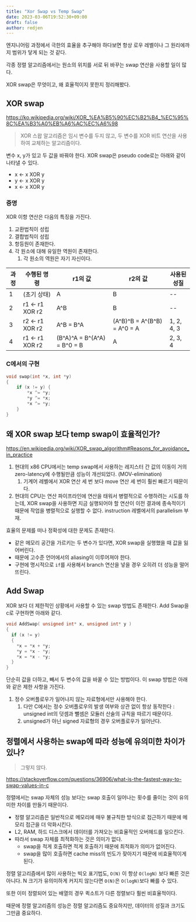 ```yaml
---
title: "Xor Swap vs Temp Swap"
date: 2023-03-06T19:52:30+09:00
draft: false
author: redjen
---
```


엔지니어링 과정에서 극한의 효율을 추구해야 하다보면 항상 로우 레벨이나 그 원리에까지 범위가 닿게 되는 것 같다.

각종 정렬 알고리즘에서는 원소의 위치를 서로 뒤 바꾸는 swap 연산을 사용할 일이 많다.

XOR swap은 무엇이고, 왜 효율적이지 못한지 정리해봤다.

## XOR swap

https://ko.wikipedia.org/wiki/XOR_%EA%B5%90%EC%B2%B4_%EC%95%8C%EA%B3%A0%EB%A6%AC%EC%A6%98

> XOR 스왑 알고리즘은 임시 변수를 두지 않고, 두 변수를 XOR 비트 연산을 사용하여 교체하는 알고리즘이다.

변수 x, y가 있고 두 값을 바꿔야 한다. XOR swap은 pseudo code로는 아래와 같이 나타낼 수 있다.
- x <- x XOR y
- y <- x XOR y
- x <- x XOR y

### 증명

XOR 이항 연산은 다음의 특징을 가진다.

1. 교환법칙이 성립
2. 결합법칙이 성립
3. 항등원이 존재한다.
4. 각 원소에 대해 유일한 역원이 존재한다.
	1. 각 원소의 역원은 자기 자신이다.

과정 | 수행된 명령 | r1의 값 | r2의 값 | 사용된 성질
--- | --- | --- | --- | ---
1 | (초기 상태) | A | B | -- 
2 | r1 <- r1 XOR r2 | A^B | B | --
3 | r2 <- r1 XOR r2 | A^B = B^A | (A^B)^B = A^(B^B) = A^0 = A | 1, 2, 4, 3
4 | r1 <- r1 XOR r2 | (B^A)^A = B^(A^A) = B^0 = B | A | 2, 3, 4

### C에서의 구현

```c
void swap(int *x, int *y)
{
    if (x != y) {
        *x ^= *y;
        *y ^= *x;
        *x ^= *y;
    }
}
```


## 왜 XOR swap 보다 temp swap이 효율적인가?

https://en.wikipedia.org/wiki/XOR_swap_algorithm#Reasons_for_avoidance_in_practice

1. 현대의 x86 CPU에서는 temp swap에서 사용하는 레지스터 간 값의 이동이 거의 zero-latency에 수행될만큼 성능이 개선되었다. (MOV-elimination)
	1. 기계어 레벨에서 XOR 연산 세 번 보다 move 연산 세 번이 훨씬 빠르기 때문이다.
2. 현대의 CPU는 연산 파이프라인에 연산을 태워서 병렬적으로 수행하려는 시도를 하는데, XOR swap을 사용하면 지금 실행되어야 할 연산이 이전 결과에 종속적이기 때문에 작업을 병렬적으로 실행할 수 없다. instruction 레벨에서의 parallelism 부재.

효율의 문제를 떠나 정확성에 대한 문제도 존재한다.
- 같은 메모리 공간을 가르키는 두 변수가 있다면, XOR swap을 실행했을 때 값을 잃어버린다.
- 때문에 고수준 언어에서의 aliasing이 이루어져야 한다.
- 구현에 명시적으로 `if`를 사용해서 branch 연산을 넣을 경우 오히려 더 성능을 떨어뜨린다.

## Add Swap

XOR 보다 더 제한적인 상황에서 사용할 수 있는 swap 방법도 존재한다. Add Swap을 c로 구현하면 아래와 같다.

```c
void AddSwap( unsigned int* x, unsigned int* y )
{
  if (x != y)
  {
    *x = *x + *y;
    *y = *x - *y;
    *x = *x - *y;
  }
}
```

단순히 값을 더하고, 빼서 두 변수의 값을 바꿀 수 있는 방법이다. 이 swap 방법은 아래와 같은 제한 사항을 가진다.
1. 정수 오버플로우가 일어나지 않는 자료형에서만 사용해야 한다.
	1. 다만 C에서는 정수 오버플로우의 발생 여부와 상관 없이 항상 동작한다 : unsigned int의 덧셈과 뺄셈은 모듈러 산술의 규칙을 따르기 때문이다.
	2. unsigned가 아닌 signed 자료형의 경우 오버플로우가 일어난다.

## 정렬에서 사용하는 swap에 따라 성능에 유의미한 차이가 있나?

> 그렇지 않다.

https://stackoverflow.com/questions/36906/what-is-the-fastest-way-to-swap-values-in-c

정렬에서는 swap 자체의 성능 보다는 swap 호출이 일어나는 횟수를 줄이는 것이 유의미한 차이를 만들기 때문이다. 

- 정렬 알고리즘은 일반적으로 메모리에 매우 불규칙한 방식으로 접근하기 때문에 메모리 접근을 더 악화시킨다.
- L2, RAM, 하드 디스크에서 데이터를 가져오는 비효율적인 오버헤드를 일으킨다.
- 따라서 swap 자체를 최적화하는 것은 의미가 없다.
	- swap을 적게 호출하면 적게 호출하기 때문에 최적화가 의미가 없어진다.
	- swap을 많이 호출하면 cache miss의 빈도가 잦아지기 때문에 비효율적이게 된다.

정렬 알고리즘에서 많이 사용하는 빅오 표기법도, `O(N)` 이 항상 `O(logN)` 보다 빠른 것은 아니다.
N 크기가 유의미하게 커지지 않는다면 `O(N)`은 `O(logN)`보다 빠를 수 있다.

또한 이미 정렬되어 있는 배열의 경우 퀵소트가 다른 정렬보다 훨씬 비효율적이다.

때문에 정렬 알고리즘의 성능은 정렬 알고리즘도 중요하지만, 데이터의 성질과 크기도 그만큼 중요하다. 